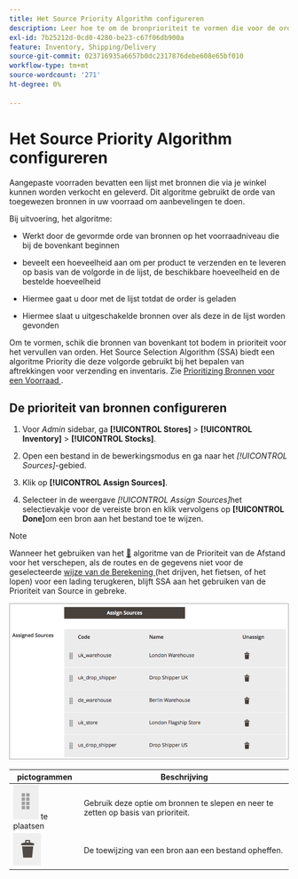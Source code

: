 ```yaml
---
title: Het Source Priority Algorithm configureren
description: Leer hoe te om de bronprioriteit te vormen die voor de orde van toegewezen bronnen in uw voorraad wordt gebruikt om aanbevelingen te doen.
exl-id: 7b25212d-0cd0-4280-be23-c67f06db900a
feature: Inventory, Shipping/Delivery
source-git-commit: 023716935a6657b0dc2317876debe608e65bf010
workflow-type: tm+mt
source-wordcount: '271'
ht-degree: 0%

---
```


# Het Source Priority Algorithm configureren

Aangepaste voorraden bevatten een lijst met bronnen die via je winkel kunnen worden verkocht en geleverd. Dit algoritme gebruikt de orde van toegewezen bronnen in uw voorraad om aanbevelingen te doen.

Bij uitvoering, het algoritme:

- Werkt door de gevormde orde van bronnen op het voorraadniveau die bij de bovenkant beginnen

- beveelt een hoeveelheid aan om per product te verzenden en te leveren op basis van de volgorde in de lijst, de beschikbare hoeveelheid en de bestelde hoeveelheid

- Hiermee gaat u door met de lijst totdat de order is geladen

- Hiermee slaat u uitgeschakelde bronnen over als deze in de lijst worden gevonden

Om te vormen, schik die bronnen van bovenkant tot bodem in prioriteit voor het vervullen van orden. Het Source Selection Algorithm (SSA) biedt een algoritme Priority die deze volgorde gebruikt bij het bepalen van aftrekkingen voor verzending en inventaris. Zie [ Prioritizing Bronnen voor een Voorraad ](stocks-prioritize-sources.md).

## De prioriteit van bronnen configureren

1. Voor _Admin_ sidebar, ga **[!UICONTROL Stores]** > **[!UICONTROL Inventory]** > **[!UICONTROL Stocks]**.

1. Open een bestand in de bewerkingsmodus en ga naar het _[!UICONTROL Sources]_-gebied.

1. Klik op **[!UICONTROL Assign Sources]**.

1. Selecteer in de weergave _[!UICONTROL Assign Sources]_&#x200B;het selectievakje voor de vereiste bron en klik vervolgens op **[!UICONTROL Done]**&#x200B;om een bron aan het bestand toe te wijzen.

>[!NOTE]
>
>Wanneer het gebruiken van het [&#128279;](distance-priority-algorithm.md) algoritme van de Prioriteit van de Afstand  voor het verschepen, als de routes en de gegevens niet voor de geselecteerde [ wijze van de Berekening ](distance-priority-algorithm.md) (het drijven, het fietsen, of het lopen) voor een lading terugkeren, blijft SSA aan het gebruiken van de Prioriteit van Source in gebreke.

![ orde van Source na prioritering ](assets/inventory-stock-priority-after.png)

| pictogrammen | Beschrijving |
|----------------------------------------------|----------------------------------------------------------------|
| ![ belemmering en laat vallen het pictogram om prioriteit ](assets/icon-drag-and-drop-action.png) te plaatsen | Gebruik deze optie om bronnen te slepen en neer te zetten op basis van prioriteit. |
| ![ klik pictogram aan unassign een bron ](assets/icon-delete-action.png) | De toewijzing van een bron aan een bestand opheffen. |

